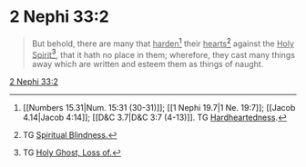 # 2 Nephi 33:2

> But behold, there are many that <u>harden</u>[^a] their <u>hearts</u>[^b] against the <u>Holy Spirit</u>[^c], that it hath no place in them; wherefore, they cast many things away which are written and esteem them as things of naught.

[2 Nephi 33:2](https://www.churchofjesuschrist.org/study/scriptures/bofm/2-ne/33?lang=eng&id=p2#p2)


[^a]: [[Numbers 15.31|Num. 15:31 (30-31)]]; [[1 Nephi 19.7|1 Ne. 19:7]]; [[Jacob 4.14|Jacob 4:14]]; [[D&C 3.7|D&C 3:7 (4-13)]]. TG [Hardheartedness](https://www.churchofjesuschrist.org/study/scriptures/tg/hardheartedness?lang=eng).
[^b]: TG [Spiritual Blindness.](https://www.churchofjesuschrist.org/study/scriptures/tg/spiritual-blindness?lang=eng)
[^c]: TG [Holy Ghost, Loss of.](https://www.churchofjesuschrist.org/study/scriptures/tg/holy-ghost-loss-of?lang=eng)

